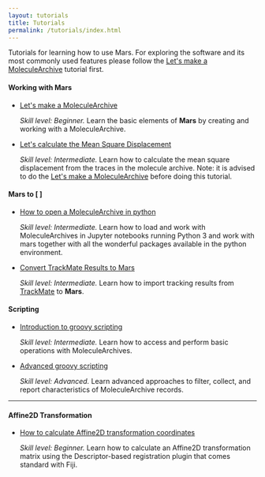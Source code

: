 ```yaml
---
layout: tutorials
title: Tutorials
permalink: /tutorials/index.html
---
```


Tutorials for learning how to use Mars. For exploring the software and its most commonly used features please follow the [Let's make a MoleculeArchive](https://duderstadt-lab.github.io/mars-docs/tutorials/workingwithmars/create-a-Molecule-Archive/) tutorial first.

#### Working with Mars
* [Let's make a MoleculeArchive](https://duderstadt-lab.github.io/mars-docs/tutorials/workingwithmars/create-a-Molecule-Archive/)

  _Skill level: Beginner._ Learn the basic elements of **Mars** by creating and working with a MoleculeArchive.
* [Let's calculate the Mean Square Displacement](https://duderstadt-lab.github.io/mars-docs/tutorials/workingwithmars/calculate-msd/)

  _Skill level: Intermediate._  Learn how to calculate the mean square displacement from the traces in the molecule archive.
  Note: it is advised to do the [Let's make a MoleculeArchive](https://duderstadt-lab.github.io/mars-docs/tutorials/workingwithmars/create-a-Molecule-Archive/) before doing this tutorial.

#### Mars to [ ]
* [How to open a MoleculeArchive in python](https://duderstadt-lab.github.io/mars-docs/tutorials/marsto/open-a-Molecule-Archive-in-Python/)

  _Skill level: Intermediate._  Learn how to load and work with MoleculeArchives in Jupyter notebooks running Python 3 and work with mars together with all the wonderful packages available in the python environment.

* [Convert TrackMate Results to Mars](https://duderstadt-lab.github.io/mars-docs/tutorials/marsto/trackmate-to-mars)

  _Skill level: Intermediate._  Learn how to import tracking results from [TrackMate](https://imagej.net/TrackMate) to **Mars**.


#### Scripting
* [Introduction to groovy scripting](https://duderstadt-lab.github.io/mars-docs/tutorials/scripting/introduction-to-groovy-scripting/)

  _Skill level: Intermediate._ Learn how to access and perform basic operations with MoleculeArchives.
* [Advanced groovy scripting](https://duderstadt-lab.github.io/mars-docs/tutorials/scripting/advanced-groovy-scripting/)

  _Skill level: Advanced._ Learn advanced approaches to filter, collect, and report characteristics of MoleculeArchive records.

----

#### Affine2D Transformation
* [How to calculate Affine2D transformation coordinates](https://duderstadt-lab.github.io/mars-docs/tutorials/affine2D/HowToCalculateAffine2D/)

  _Skill level: Beginner._ Learn how to calculate an Affine2D transformation matrix using the Descriptor-based registration plugin that comes standard with Fiji.
